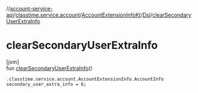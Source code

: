 //[account-service-api](../../../../index.md)/[classtime.service.account](../../index.md)/[AccountExtensionInfoKt](../index.md)/[Dsl](index.md)/[clearSecondaryUserExtraInfo](clear-secondary-user-extra-info.md)

# clearSecondaryUserExtraInfo

[jvm]\
fun [clearSecondaryUserExtraInfo](clear-secondary-user-extra-info.md)()

<code>.classtime.service.account.AccountExtensionInfo.AccountInfo secondary_user_extra_info = 6;</code>
